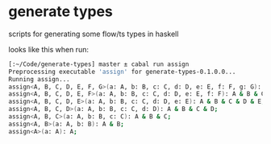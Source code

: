 # generate types

scripts for generating some flow/ts types in haskell

looks like this when run:

```sh
[:~/Code/generate-types] master ± cabal run assign
Preprocessing executable 'assign' for generate-types-0.1.0.0...
Running assign...
assign<A, B, C, D, E, F, G>(a: A, b: B, c: C, d: D, e: E, f: F, g: G): A & B & C & D & E & F & G;
assign<A, B, C, D, E, F>(a: A, b: B, c: C, d: D, e: E, f: F): A & B & C & D & E & F;
assign<A, B, C, D, E>(a: A, b: B, c: C, d: D, e: E): A & B & C & D & E;
assign<A, B, C, D>(a: A, b: B, c: C, d: D): A & B & C & D;
assign<A, B, C>(a: A, b: B, c: C): A & B & C;
assign<A, B>(a: A, b: B): A & B;
assign<A>(a: A): A;
```
